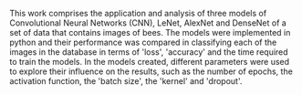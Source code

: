 This work comprises the application and analysis of three models of Convolutional Neural Networks (CNN), LeNet, AlexNet and DenseNet of a set of data that contains images of bees.
The models were implemented in python and their performance was compared in classifying each of the images in the database in terms of 'loss', 'accuracy' and the time required to train the models.
In the models created, different parameters were used to explore their influence on the results, such as the number of epochs, the activation function, the 'batch size', the 'kernel' and 'dropout'.
